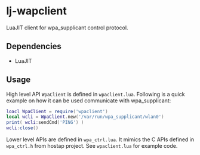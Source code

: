lj-wapclient
============

LuaJIT client for wpa_supplicant control protocol.


Dependencies
------------

 * LuaJIT


Usage
-----
High level API `WpaClient` is defined in `wpaclient.lua`. Following is a quick
example on how it can be used communicate with wpa_supplicant:

```lua
loacl WpaClient = require('wpaclient')
local wcli = WpaClient.new('/var/run/wpa_supplicant/wlan0')
print( wcli:sendCmd('PING') )
wcli:close()
```

Lower level APIs are defined in `wpa_ctrl.lua`. It mimics the C APIs defined in
`wpa_ctrl.h` from hostap project. See `wpaclient.lua` for example code.
